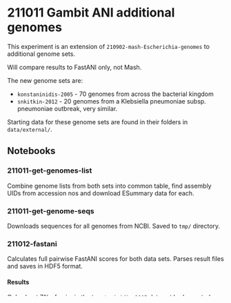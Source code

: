 # 211011 Gambit ANI additional genomes

This experiment is an extension of `210902-mash-Escherichia-genomes` to additional genome sets.

Will compare results to FastANI only, not Mash.

The new genome sets are:

* `konstaninidis-2005` - 70 genomes from across the bacterial kingdom
* `snkitkin-2012` - 20 genomes from a Klebsiella pneumoniae subsp. pneumoniae outbreak, very similar.

Starting data for these genome sets are found in their folders in `data/external/`.


## Notebooks

### 211011-get-genomes-list

Combine genome lists from both sets into common table, find assembly UIDs from accession nos and
download ESummary data for each.


### 211011-get-genome-seqs

Downloads sequences for all genomes from NCBI. Saved to `tmp/` directory.


### 211012-fastani

Calculates full pairwise FastANI scores for both data sets. Parses result files and saves in HDF5
format.

#### Results

Only about 7% of pairs in the `konstaninidis-2005` data set had reported scores (which happens when
the ANI is under about 80%), this is somewhat expected because the genomes in this set are so
divergent.


### 211012-gambit

Create GAMBIT signatures and calculate pairwise distances for each data set with the 192 KmerSpecs
used in the previous experiment.



## Output

* `data/processed/211011-gambit-ani-additional-genomes/`
  * `211011-get-genomes-list/`
    * `211011-gambit-ani-additional-genomes.csv` - Table of genomes to be used in this experiment,
      with assembly accession nos and UIDs.

* `data/intermediate/211011-gambit-ani-additional-genomes/`
  * `211012-fastani/`
    * `*.h5` - FastANI results for each data set.
  * `211012-gambit/`
    * `*.h5` - GAMBIT pairwise distances for each data set and parameter combination.

